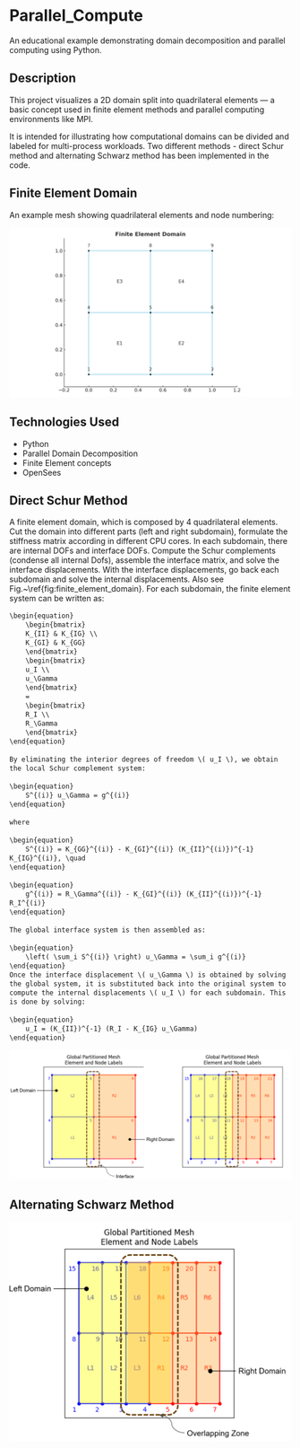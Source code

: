 # Parallel_Compute

An educational example demonstrating domain decomposition and parallel computing using Python.

## Description

This project visualizes a 2D domain split into quadrilateral elements — a basic concept used in finite element methods and parallel computing environments like MPI.

It is intended for illustrating how computational domains can be divided and labeled for multi-process workloads. Two different methods - direct Schur method and alternating Schwarz method has been implemented in the code. 

## Finite Element Domain

An example mesh showing quadrilateral elements and node numbering:

![Finite Element Domain](image/finite_element_domain.png)

## Technologies Used

- Python
- Parallel Domain Decomposition
- Finite Element concepts
- OpenSees

## Direct Schur Method

 A finite element domain, which is composed by 4 quadrilateral elements. Cut the domain into different parts (left and right subdomain), formulate the stiffness matrix according in different CPU cores. In each subdomain, there are internal DOFs and interface DOFs. Compute the Schur complements (condense all internal Dofs), assemble the interface matrix, and solve the interface displacements. With the interface displacements, go back each subdomain and solve the internal displacements. Also see Fig.~\ref{fig:finite_element_domain}. For each subdomain, the finite element system can be written as:
    
    \begin{equation}
        \begin{bmatrix}
        K_{II} & K_{IG} \\
        K_{GI} & K_{GG}
        \end{bmatrix}
        \begin{bmatrix}
        u_I \\
        u_\Gamma
        \end{bmatrix}
        =
        \begin{bmatrix}
        R_I \\
        R_\Gamma
        \end{bmatrix}
    \end{equation}
    
    By eliminating the interior degrees of freedom \( u_I \), we obtain the local Schur complement system:
    
    \begin{equation}
        S^{(i)} u_\Gamma = g^{(i)}
    \end{equation}
    
    where
    
    \begin{equation}
        S^{(i)} = K_{GG}^{(i)} - K_{GI}^{(i)} (K_{II}^{(i)})^{-1} K_{IG}^{(i)}, \quad
    \end{equation}
    
    \begin{equation}
        g^{(i)} = R_\Gamma^{(i)} - K_{GI}^{(i)} (K_{II}^{(i)})^{-1} R_I^{(i)}
    \end{equation}
    
    The global interface system is then assembled as:
    
    \begin{equation}
        \left( \sum_i S^{(i)} \right) u_\Gamma = \sum_i g^{(i)}
    \end{equation}
    Once the interface displacement \( u_\Gamma \) is obtained by solving the global system, it is substituted back into the original system to compute the internal displacements \( u_I \) for each subdomain. This is done by solving:

    \begin{equation}
        u_I = (K_{II})^{-1} (R_I - K_{IG} u_\Gamma)
    \end{equation}
    
![Direct Schur Method](image/direct_schur.png)

## Alternating Schwarz Method

![Direct Schur Method](image/schwarz.png)


